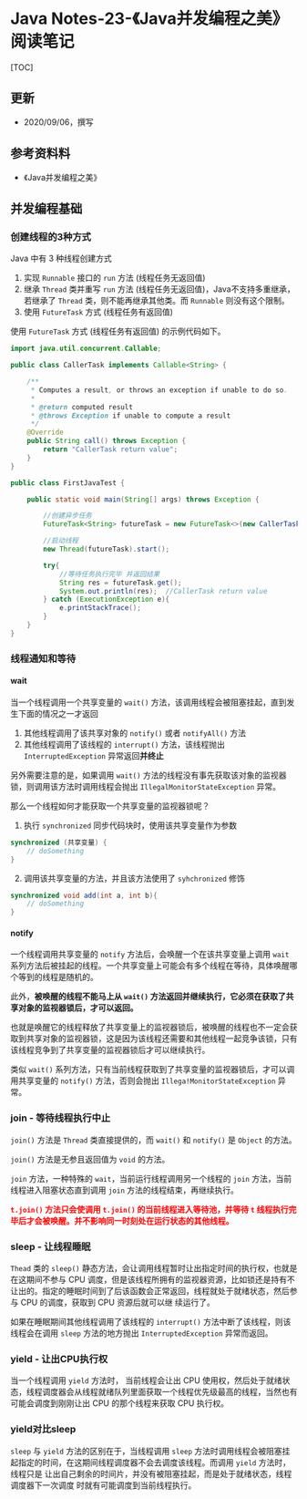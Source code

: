 
# Java Notes-23-《Java并发编程之美》阅读笔记


[TOC]


## 更新
* 2020/09/06，撰写



## 参考资料料

* 《Java并发编程之美》


## 并发编程基础

### 创建线程的3种方式

Java 中有 3 种线程创建方式
1. 实现 `Runnable` 接口的 `run` 方法 (线程任务无返回值)
2. 继承 `Thread` 类并重写 `run` 方法 (线程任务无返回值)，Java不支持多重继承，若继承了 `Thread` 类，则不能再继承其他类。而 `Runnable` 则没有这个限制。
3. 使用 `FutureTask` 方式 (线程任务有返回值)


使用 `FutureTask` 方式 (线程任务有返回值) 的示例代码如下。


```java
import java.util.concurrent.Callable;

public class CallerTask implements Callable<String> {

    /**
     * Computes a result, or throws an exception if unable to do so.
     *
     * @return computed result
     * @throws Exception if unable to compute a result
     */
    @Override
    public String call() throws Exception {
        return "CallerTask return value";
    }
}
```


```java
public class FirstJavaTest {

    public static void main(String[] args) throws Exception {

        //创建异步任务
        FutureTask<String> futureTask = new FutureTask<>(new CallerTask());

        //启动线程
        new Thread(futureTask).start();

        try{
            //等待任务执行完毕 并返回结果
            String res = futureTask.get();
            System.out.println(res);  //CallerTask return value
        } catch (ExecutionException e){
            e.printStackTrace();
        }
    }
}
```


### 线程通知和等待

#### wait

当一个线程调用一个共享变量的 `wait()` 方法，该调用线程会被阻塞挂起，直到发生下面的情况之一才返回
1. 其他线程调用了该共享对象的 `notify()` 或者 `notifyAll()` 方法
2. 其他线程调用了该线程的 `interrupt()` 方法，该线程抛出 `InterruptedException` 异常返回**并终止**

另外需要注意的是，如果调用 `wait()` 方法的线程没有事先获取该对象的监视器锁，则调用该方法时调用线程会抛出 `IllegalMonitorStateException` 异常。

那么一个线程如何才能获取一个共享变量的监视器锁呢？

1. 执行 `synchronized` 同步代码块时，使用该共享变量作为参数


```java
synchronized (共享变量) {
    // doSomething
}
```
    
2. 调用该共享变量的方法，并且该方法使用了 `syhchronized` 修饰


```java
synchronized void add(int a, int b){
    // doSomething
}
```


#### notify

一个线程调用共享变量的 `notify` 方法后，会唤醒一个在该共享变量上调用 `wait` 系列方法后被挂起的线程。一个共享变量上可能会有多个线程在等待，具体唤醒哪个等到的线程是随机的。

此外，**被唤醒的线程不能马上从 `wait()` 方法返回并继续执行，它必须在获取了共享对象的监视器锁后，才可以返回。**

也就是唤醒它的线程释放了共享变量上的监视器锁后，被唤醒的线程也不一定会获取到共享对象的监视器锁，这是因为该线程还需要和其他线程一起竞争该锁，只有该线程竞争到了共享变量的监视器锁后才可以继续执行。


类似 `wait()` 系列方法，只有当前线程获取到了共享变量的监视器锁后，才可以调用共享变量的 `notify()` 方法，否则会抛出 `Illega!MonitorStateException` 异常。


### join - 等待线程执行中止

`join()` 方法是 `Thread` 类直接提供的，而 `wait()` 和 `notify()` 是 `Object` 的方法。

`join()` 方法是无参且返回值为 `void` 的方法。


`join` 方法，一种特殊的 `wait`，当前运行线程调用另一个线程的 `join` 方法，当前线程进入阻塞状态直到调用 `join` 方法的线程结束，再继续执行。

**<font color="red">`t.join()` 方法只会使调用 `t.join()` 的当前线程进入等待池，并等待 `t` 线程执行完毕后才会被唤醒。并不影响同一时刻处在运行状态的其他线程。</font>**


### sleep - 让线程睡眠

`Thead` 类的 `sleep()` 静态方法，会让调用线程暂时让出指定时间的执行权，也就是在这期间不参与 CPU 调度，但是该线程所拥有的监视器资源，比如锁还是持有不让出的。指定的睡眠时间到了后该函数会正常返回，线程就处于就绪状态，然后参与 CPU 的调度，获取到 CPU 资源后就可以继
续运行了。

如果在睡眠期间其他线程调用了该线程的 `interrupt()` 方法中断了该线程，则该
线程会在调用 `sleep` 方法的地方抛出 `InterruptedException` 异常而返回。


### yield - 让出CPU执行权

当一个线程调用 `yield` 方法时， 当前线程会让出 CPU 使用权，然后处于就绪状态，线程调度器会从线程就绪队列里面获取一个线程优先级最高的线程，当然也有可能会调度到刚刚让出 CPU 的那个线程来获取 CPU 执行权。


### yield对比sleep

`sleep` 与 `yield` 方法的区别在于，当线程调用 `sleep` 方法时调用线程会被阻塞挂
起指定的时间，在这期间线程调度器不会去调度该线程。而调用 `yield` 方法时，线程只是
让出自己剩余的时间片，并没有被阻塞挂起，而是处于就绪状态，线程调度器下一次调度
时就有可能调度到当前线程执行。



